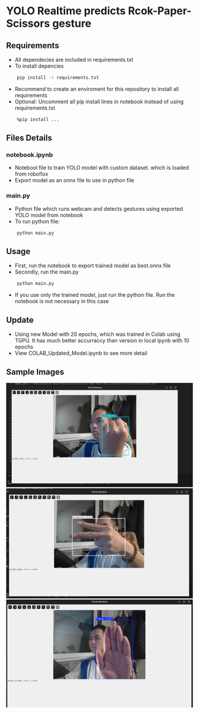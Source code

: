 # YOLO Realtime predicts Rcok-Paper-Scissors gesture

## Requirements

- All dependecies are included in requirements.txt
- To install depencies

```bash
    pip install -r requirements.txt
```

- Recommend to create an enviroment for this repository to install all requirements
- Optional: Uncomment all pip install lines in notebook instead of using requirements.txt

```bash
    %pip install ...
```

## Files Details

### notebook.ipynb

- Notebool file to train YOLO model with custom dataset. which is loaded from roboflox
- Export model as an onnx file to use in python file

### main.py

- Python file which runs webcam and detects gestures using exported YOLO model from notebook
- To run python file:

```bash
    python main.py
```

## Usage

- First, run the notebook to export trained model as best.onnx file
- Secondly, run the main.py

```bash
    python main.py
```

- If you use only the trained model, just run the python file. Run the notebook is not necessary in this case

## Update

- Using new Model with 20 epochs, which was trained in Colab using TGPU. It has much better accurraccy than version in local ipynb with 10 epochs
- View COLAB_Updated_Model.ipynb to see more detail

## Sample Images

![alt text](image.png)
![alt text](image-1.png)
![alt text](image-3.png)
